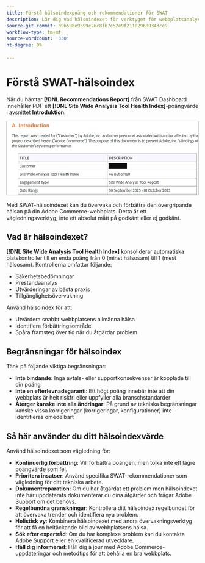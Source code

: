 ```yaml
---
title: Förstå hälsoindexpoäng och rekommendationer för SWAT
description: Lär dig vad hälsoindexet för verktyget för webbplatsanalys innebär för din Adobe Commerce-webbplats. Upptäck hur ni tolkar poängen och använder rekommendationer effektivt.
source-git-commit: d9b598e9399c26c8fb7c52e9f211029689343ce9
workflow-type: tm+mt
source-wordcount: '330'
ht-degree: 0%

---
```


# Förstå SWAT-hälsoindex

När du hämtar **[!DNL Recommendations Report]** från SWAT Dashboard innehåller PDF ett **[!DNL Site Wide Analysis Tool Health Index]**-poängvärde i avsnittet **Introduktion**:

![Hälsoindexpoäng för hela analysverktyget för webbplatsen i den genererade rekommendationsrapporten](/help/assets/tools/swat-health-index-scroe.png)

Med SWAT-hälsoindexet kan du övervaka och förbättra den övergripande hälsan på din Adobe Commerce-webbplats. Detta är ett vägledningsverktyg, inte ett absolut mått på godkänt eller ej godkänt.

## Vad är hälsoindexet?

**[!DNL Site Wide Analysis Tool Health Index]** konsoliderar automatiska platskontroller till en enda poäng från 0 (minst hälsosam) till 1 (mest hälsosam). Kontrollerna omfattar följande:

- Säkerhetsbedömningar
- Prestandaanalys
- Utvärderingar av bästa praxis
- Tillgänglighetsövervakning

Använd hälsoindex för att:

- Utvärdera snabbt webbplatsens allmänna hälsa
- Identifiera förbättringsområde
- Spåra framsteg över tid när du åtgärdar problem

## Begränsningar för hälsoindex

Tänk på följande viktiga begränsningar:

- **Inte bindande**: Inga avtals- eller supportkonsekvenser är kopplade till din poäng
- **Inte en efterlevnadsgaranti**: Ett högt poäng innebär inte att din webbplats är helt riskfri eller uppfyller alla branschstandarder
- **Återger kanske inte alla ändringar**: På grund av tekniska begränsningar kanske vissa korrigeringar (korrigeringar, konfigurationer) inte identifieras omedelbart

## Så här använder du ditt hälsoindexvärde

Använd hälsoindexet som vägledning för:

- **Kontinuerlig förbättring**: Vill förbättra poängen, men tolka inte ett lägre poängvärde som fel.
- **Prioritera insatser**: Använd specifika SWAT-rekommendationer som vägledning för ditt tekniska arbete.
- **Dokumentreparation**: Om du har åtgärdat ett problem men hälsoindexet inte har uppdaterats dokumenterar du dina åtgärder och frågar Adobe Support om det behövs.
- **Regelbundna granskningar**: Kontrollera ditt hälsoindex regelbundet för att övervaka trender och identifiera nya problem.
- **Holistisk vy**: Kombinera hälsoindexet med andra övervakningsverktyg för att få en heltäckande bild av webbplatsens hälsa.
- **Sök efter expertråd**: Om du har komplexa problem kan du kontakta Adobe Support eller en kvalificerad utvecklare.
- **Håll dig informerad**: Håll dig à jour med Adobe Commerce-uppdateringar och metodtips för att behålla en bra webbplats.
